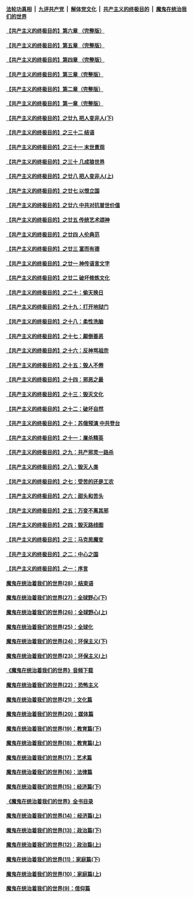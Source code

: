 

####  [法轮功真相](../../../../basic/blob/master/README.md?t=05262131) &nbsp;|&nbsp; [九评共产党](../../../../9ping.md/blob/master/README.md?t=05262131) &nbsp;|&nbsp; [解体党文化](../../../../jtdwh.md/blob/master/README.md?t=05262131)  &nbsp;|&nbsp; [共产主义的终极目的](../../../../gczydzjmd.md/blob/master/README.md?t=05262131) &nbsp;|&nbsp; [魔鬼在统治我们的世界](../../../../mgztzwmdsj.md/blob/master/README.md?t=05262131) 

#### [【共产主义的终极目的】第六章 （完整版）](../pages/nsc422/n11428913.md?t=05262131) 

#### [【共产主义的终极目的】第五章 （完整版）](../pages/nsc422/n11428912.md?t=05262131) 

#### [【共产主义的终极目的】第四章 （完整版）](../pages/nsc422/n11428907.md?t=05262131) 

#### [【共产主义的终极目的】第三章（完整版）](../pages/nsc422/n11428848.md?t=05262131) 

#### [【共产主义的终极目的】第二章（完整版）](../pages/nsc422/n11428831.md?t=05262131) 

#### [【共产主义的终极目的】第一章（完整版）](../pages/nsc422/n11417651.md?t=05262131) 

#### [【共产主义的终极目的】之廿九 把人变非人(下)](../pages/nsc422/n11344140.md?t=05262131) 

#### [【共产主义的终极目的】之三十二 结语](../pages/nsc422/n11360535.md?t=05262131) 

#### [【共产主义的终极目的】之三十一 末世景观](../pages/nsc422/n11351129.md?t=05262131) 

#### [【共产主义的终极目的】之三十 几成狼世界](../pages/nsc422/n11348280.md?t=05262131) 

#### [【共产主义的终极目的】之廿八 把人变非人(上)](../pages/nsc422/n11340492.md?t=05262131) 

#### [【共产主义的终极目的】之廿七 以恨立国](../pages/nsc422/n11336944.md?t=05262131) 

#### [【共产主义的终极目的】之廿六 中共对抗普世价值](../pages/nsc422/n11324785.md?t=05262131) 

#### [【共产主义的终极目的】之廿五 传统艺术颂神](../pages/nsc422/n11296396.md?t=05262131) 

#### [【共产主义的终极目的】之廿四 人伦典范](../pages/nsc422/n11296397.md?t=05262131) 

#### [【共产主义的终极目的】之廿三 富而有德](../pages/nsc422/n11283598.md?t=05262131) 

#### [【共产主义的终极目的】之廿一 神传语言文字](../pages/nsc422/n11263265.md?t=05262131) 

#### [【共产主义的终极目的】之廿二 破坏修炼文化](../pages/nsc422/n11245728.md?t=05262131) 

#### [【共产主义的终极目的】之二十：偷天换日](../pages/nsc422/n11238846.md?t=05262131) 

#### [【共产主义的终极目的】之十九：打开地狱门](../pages/nsc422/n11206376.md?t=05262131) 

#### [【共产主义的终极目的】之十八：柔性洗脑](../pages/nsc422/n11199994.md?t=05262131) 

#### [【共产主义的终极目的】之十七：颠倒善恶](../pages/nsc422/n11179782.md?t=05262131) 

#### [【共产主义的终极目的】之十六：反神骂祖宗](../pages/nsc422/n11166798.md?t=05262131) 

#### [【共产主义的终极目的】之十五：毁人不倦](../pages/nsc422/n11166792.md?t=05262131) 

#### [【共产主义的终极目的】之十四：邪恶之最](../pages/nsc422/n11150249.md?t=05262131) 

#### [【共产主义的终极目的】之十三：毁灭文化](../pages/nsc422/n11135227.md?t=05262131) 

#### [【共产主义的终极目的】之十二：破坏自然](../pages/nsc422/n11135214.md?t=05262131) 

#### [【共产主义的终极目的】之十：苏俄预演 中共登台](../pages/nsc422/n11118424.md?t=05262131) 

#### [【共产主义的终极目的】之十一：屠杀精英](../pages/nsc422/n11118442.md?t=05262131) 

#### [【共产主义的终极目的】之九：共产邪灵一路杀](../pages/nsc422/n11114139.md?t=05262131) 

#### [【共产主义的终极目的】之八：毁灭人类](../pages/nsc422/n11108503.md?t=05262131) 

#### [【共产主义的终极目的】之七：受苦的还是工农](../pages/nsc422/n11101809.md?t=05262131) 

#### [【共产主义的终极目的】之六：甜头和苦头](../pages/nsc422/n11096971.md?t=05262131) 

#### [【共产主义的终极目的】之五：万变不离其邪](../pages/nsc422/n11091285.md?t=05262131) 

#### [【共产主义的终极目的】之四：毁灭路线图](../pages/nsc422/n11086284.md?t=05262131) 

#### [【共产主义的终极目的】之三：马克思魔变](../pages/nsc422/n11061941.md?t=05262131) 

#### [【共产主义的终极目的】之二：中心之国](../pages/nsc422/n11047728.md?t=05262131) 

#### [【共产主义的终极目的】之一：序言](../pages/nsc422/n11086077.md?t=05262131) 

#### [魔鬼在统治着我们的世界(28)：结束语](../pages/nsc422/n10936246.md?t=05262131) 

#### [魔鬼在统治着我们的世界(27)：全球野心(下)](../pages/nsc422/n10928319.md?t=05262131) 

#### [魔鬼在统治着我们的世界(26)：全球野心(上)](../pages/nsc422/n10900318.md?t=05262131) 

#### [魔鬼在统治着我们的世界(25)：全球化](../pages/nsc422/n10788205.md?t=05262131) 

#### [魔鬼在统治着我们的世界(24)：环保主义(下)](../pages/nsc422/n10695307.md?t=05262131) 

#### [魔鬼在统治着我们的世界(23)：环保主义(上)](../pages/nsc422/n10688613.md?t=05262131) 

#### [《魔鬼在统治着我们的世界》音频下载](../pages/nsc422/n10635553.md?t=05262131) 

#### [魔鬼在统治着我们的世界(22)：恐怖主义](../pages/nsc422/n10614727.md?t=05262131) 

#### [魔鬼在统治着我们的世界(21)：文化篇](../pages/nsc422/n10597706.md?t=05262131) 

#### [魔鬼在统治着我们的世界(20)：媒体篇](../pages/nsc422/n10586579.md?t=05262131) 

#### [魔鬼在统治着我们的世界(19)：教育篇(下)](../pages/nsc422/n10564808.md?t=05262131) 

#### [魔鬼在统治着我们的世界(18)：教育篇(上)](../pages/nsc422/n10526970.md?t=05262131) 

#### [魔鬼在统治着我们的世界(17)：艺术篇](../pages/nsc422/n10499093.md?t=05262131) 

#### [魔鬼在统治着我们的世界(16)：法律篇](../pages/nsc422/n10485969.md?t=05262131) 

#### [魔鬼在统治着我们的世界(15)：经济篇(下)](../pages/nsc422/n10469975.md?t=05262131) 

#### [《魔鬼在统治着我们的世界》全书目录](../pages/nsc422/n10464261.md?t=05262131) 

#### [魔鬼在统治着我们的世界(14)：经济篇(上)](../pages/nsc422/n10457370.md?t=05262131) 

#### [魔鬼在统治着我们的世界(13)：政治篇(下)](../pages/nsc422/n10448270.md?t=05262131) 

#### [魔鬼在统治着我们的世界(12)：政治篇(上)](../pages/nsc422/n10444576.md?t=05262131) 

#### [魔鬼在统治着我们的世界(11)：家庭篇(下)](../pages/nsc422/n10440961.md?t=05262131) 

#### [魔鬼在统治着我们的世界(10)：家庭篇(上)](../pages/nsc422/n10435448.md?t=05262131) 

#### [魔鬼在统治着我们的世界(9)：信仰篇](../pages/nsc422/n10432159.md?t=05262131) 

